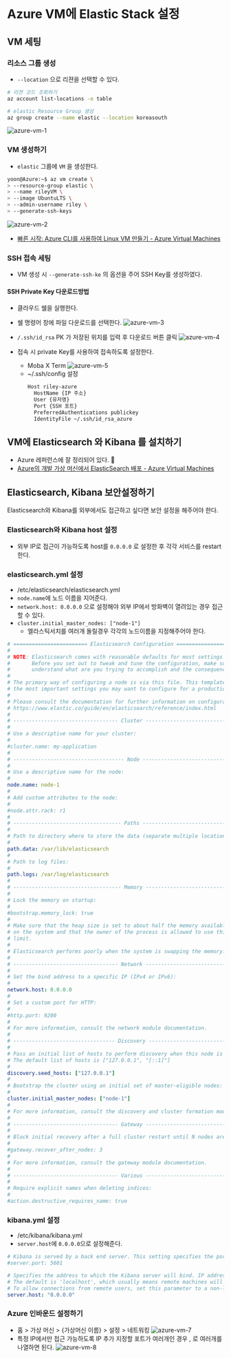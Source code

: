 # Azure VM에 Elastic Stack 설정

## VM 세팅

### 리소스 그룹 생성
- `--location` 으로 리젼을 선택할 수 있다.
```bash
# 리젼 코드 조회하기
az account list-locations -o table

# elastic Resource Group 생성
az group create --name elastic --location koreasouth
```
![azure-vm-1](/categories/images/elastic/resource-group.png)

### VM 생성하기
- `elastic` 그룹에 `VM` 을 생성한다.
```bash
yoon@Azure:~$ az vm create \
> --resource-group elastic \
> --name rileyVM \
> --image UbuntuLTS \
> --admin-username riley \
> --generate-ssh-keys
```

![azure-vm-2](/categories/images/elastic/azure-vm2.png)

* [빠른 시작: Azure CLI를 사용하여 Linux VM 만들기 - Azure Virtual Machines](https://docs.microsoft.com/ko-kr/azure/virtual-machines/linux/quick-create-cli)

### SSH 접속 세팅
- VM 생성 시 `--generate-ssh-ke` 의 옵션을 주어 SSH Key를 생성하였다.

#### SSH Private Key 다운로드방법

- 클라우드 쉘을 실행한다.
- 쉘 명령어 창에 파일 다운로드를 선택한다.
![azure-vm-3](/categories/images/elastic/azure-vm3.png)
- `/.ssh/id_rsa`  PK 가 저장된 위치를 입력 후 다운로드 버튼 클릭
![azure-vm-4](/categories/images/elastic/azure-vm4.png)
- 접속 시 private Key를 사용하여 접속하도록 설정한다.

  * Moba X Term
    ![azure-vm-5](/categories/images/elastic/azure-vm5.png)
  * ~/.ssh/config 설정
    ```bash
    Host riley-azure
      HostName {IP 주소}
      User {유저명}
      Port {SSH 포트}
      PreferredAuthentications publickey
      IdentityFile ~/.ssh/id_rsa_azure
    ```

## VM에 Elasticsearch 와 Kibana 를 설치하기
* Azure 레퍼런스에 잘 정리되어 있다. 👻
* [Azure의 개발 가상 머신에서 ElasticSearch 배포 - Azure Virtual Machines](https://docs.microsoft.com/ko-kr/azure/virtual-machines/linux/tutorial-elasticsearch)

## Elasticsearch, Kibana 보안설정하기
Elasticsearch와 Kibana를 외부에서도 접근하고 싶다면 보안 설정을 해주어야 한다.

### Elasticsearch와 Kibana host 설정
- 외부 IP로 접근이 가능하도록 host를 `0.0.0.0` 로 설정한 후 각각 서비스를 restart 한다.

### elasticsearch.yml 설정
- /etc/elasticsearch/elasticsearch.yml
- `node.name`에 노드 이름을 지어준다.
- `network.host: 0.0.0.0` 으로 설정해야 외부 IP에서 방화벽이 열려있는 경우 접근 할 수 있다.
- `cluster.initial_master_nodes: ["node-1"]`
    - 엘라스틱서치를 여러개 돌릴경우 각각의 노드이름을 지정해주어야 한다.

```yaml
# ======================== Elasticsearch Configuration =========================
#
# NOTE: Elasticsearch comes with reasonable defaults for most settings.
#       Before you set out to tweak and tune the configuration, make sure you
#       understand what are you trying to accomplish and the consequences.
#
# The primary way of configuring a node is via this file. This template lists
# the most important settings you may want to configure for a production cluster.
#
# Please consult the documentation for further information on configuration options:
# https://www.elastic.co/guide/en/elasticsearch/reference/index.html
#
# ---------------------------------- Cluster -----------------------------------
#
# Use a descriptive name for your cluster:
#
#cluster.name: my-application
#
# ------------------------------------ Node ------------------------------------
#
# Use a descriptive name for the node:
#
node.name: node-1
#
# Add custom attributes to the node:
#
#node.attr.rack: r1
#
# ----------------------------------- Paths ------------------------------------
#
# Path to directory where to store the data (separate multiple locations by comma):
#
path.data: /var/lib/elasticsearch
#
# Path to log files:
#
path.logs: /var/log/elasticsearch
#
# ----------------------------------- Memory -----------------------------------
#
# Lock the memory on startup:
#
#bootstrap.memory_lock: true
#
# Make sure that the heap size is set to about half the memory available
# on the system and that the owner of the process is allowed to use this
# limit.
#
# Elasticsearch performs poorly when the system is swapping the memory.
#
# ---------------------------------- Network -----------------------------------
#
# Set the bind address to a specific IP (IPv4 or IPv6):
#
network.host: 0.0.0.0
#
# Set a custom port for HTTP:
#
#http.port: 9200
#
# For more information, consult the network module documentation.
#
# --------------------------------- Discovery ----------------------------------
#
# Pass an initial list of hosts to perform discovery when this node is started:
# The default list of hosts is ["127.0.0.1", "[::1]"]
#
discovery.seed_hosts: ["127.0.0.1"]
#
# Bootstrap the cluster using an initial set of master-eligible nodes:
#
cluster.initial_master_nodes: ["node-1"]
#
# For more information, consult the discovery and cluster formation module documentation.
#
# ---------------------------------- Gateway -----------------------------------
#
# Block initial recovery after a full cluster restart until N nodes are started:
#
#gateway.recover_after_nodes: 3
#
# For more information, consult the gateway module documentation.
#
# ---------------------------------- Various -----------------------------------
#
# Require explicit names when deleting indices:
#
#action.destructive_requires_name: true
```

### kibana.yml 설정
- /etc/kibana/kibana.yml
- `server.host`에 `0.0.0.0`으로 설정해준다.

```yaml
# Kibana is served by a back end server. This setting specifies the port to use.
#server.port: 5601

# Specifies the address to which the Kibana server will bind. IP addresses and host names are both valid values.
# The default is 'localhost', which usually means remote machines will not be able to connect.
# To allow connections from remote users, set this parameter to a non-loopback address.
server.host: "0.0.0.0"
```

### Azure 인바운드 설정하기
- 홈 > 가상 머신 > {가상머신 이름} > 설정 > 네트워킹
  ![azure-vm-7](/categories/images/elastic/azure-vm7.png)
- 특정 IP에서만 접근 가능하도록 IP 추가 지정할 포트가 여러개인 경우 , 로 여러개를 나열하면 된다.
  ![azure-vm-8](/categories/images/elastic/azure-vm8.png)



